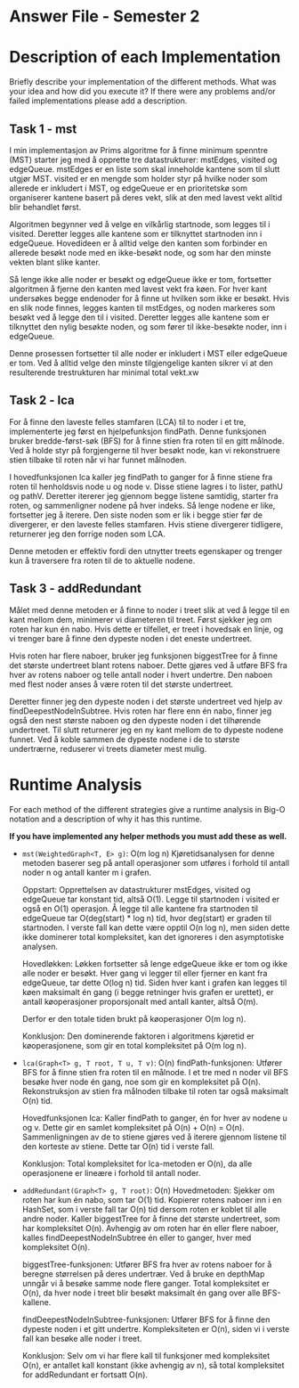 # Answer File - Semester 2
# Description of each Implementation
Briefly describe your implementation of the different methods. What was your idea and how did you execute it? If there were any problems and/or failed implementations please add a description.

## Task 1 - mst
I min implementasjon av Prims algoritme for å finne minimum spenntre (MST) starter jeg med å opprette tre datastrukturer: mstEdges, visited og edgeQueue. mstEdges er en liste som skal inneholde kantene som til slutt utgjør MST. visited er en mengde som holder styr på hvilke noder som allerede er inkludert i MST, og edgeQueue er en prioritetskø som organiserer kantene basert på deres vekt, slik at den med lavest vekt alltid blir behandlet først.

Algoritmen begynner ved å velge en vilkårlig startnode, som legges til i visited. Deretter legges alle kantene som er tilknyttet startnoden inn i edgeQueue. Hovedideen er å alltid velge den kanten som forbinder en allerede besøkt node med en ikke-besøkt node, og som har den minste vekten blant slike kanter.

Så lenge ikke alle noder er besøkt og edgeQueue ikke er tom, fortsetter algoritmen å fjerne den kanten med lavest vekt fra køen. For hver kant undersøkes begge endenoder for å finne ut hvilken som ikke er besøkt. Hvis en slik node finnes, legges kanten til mstEdges, og noden markeres som besøkt ved å legge den til i visited. Deretter legges alle kantene som er tilknyttet den nylig besøkte noden, og som fører til ikke-besøkte noder, inn i edgeQueue.

Denne prosessen fortsetter til alle noder er inkludert i MST eller edgeQueue er tom. Ved å alltid velge den minste tilgjengelige kanten sikrer vi at den resulterende trestrukturen har minimal total vekt.xw

## Task 2 - lca
For å finne den laveste felles stamfaren (LCA) til to noder i et tre, implementerte jeg først en hjelpefunksjon findPath. Denne funksjonen bruker bredde-først-søk (BFS) for å finne stien fra roten til en gitt målnode. Ved å holde styr på forgjengerne til hver besøkt node, kan vi rekonstruere stien tilbake til roten når vi har funnet målnoden.

I hovedfunksjonen lca kaller jeg findPath to ganger for å finne stiene fra roten til henholdsvis node u og node v. Disse stiene lagres i to lister, pathU og pathV. Deretter itererer jeg gjennom begge listene samtidig, starter fra roten, og sammenligner nodene på hver indeks. Så lenge nodene er like, fortsetter jeg å iterere. Den siste noden som er lik i begge stier før de divergerer, er den laveste felles stamfaren. Hvis stiene divergerer tidligere, returnerer jeg den forrige noden som LCA.

Denne metoden er effektiv fordi den utnytter treets egenskaper og trenger kun å traversere fra roten til de to aktuelle nodene.

## Task 3 - addRedundant
Målet med denne metoden er å finne to noder i treet slik at ved å legge til en kant mellom dem, minimerer vi diameteren til treet. Først sjekker jeg om roten har kun én nabo. Hvis dette er tilfellet, er treet i hovedsak en linje, og vi trenger bare å finne den dypeste noden i det eneste undertreet.

Hvis roten har flere naboer, bruker jeg funksjonen biggestTree for å finne det største undertreet blant rotens naboer. Dette gjøres ved å utføre BFS fra hver av rotens naboer og telle antall noder i hvert undertre. Den naboen med flest noder anses å være roten til det største undertreet.

Deretter finner jeg den dypeste noden i det største undertreet ved hjelp av findDeepestNodeInSubtree. Hvis roten har flere enn én nabo, finner jeg også den nest største naboen og den dypeste noden i det tilhørende undertreet. Til slutt returnerer jeg en ny kant mellom de to dypeste nodene funnet. Ved å koble sammen de dypeste nodene i de to største undertrærne, reduserer vi treets diameter mest mulig.


# Runtime Analysis
For each method of the different strategies give a runtime analysis in Big-O notation and a description of why it has this runtime.

**If you have implemented any helper methods you must add these as well.**

* ``mst(WeightedGraph<T, E> g)``: O(m log n)
    Kjøretidsanalysen for denne metoden baserer seg på antall operasjoner som utføres i forhold til antall noder n og antall kanter m i grafen.

    Oppstart:
    Opprettelsen av datastrukturer mstEdges, visited og edgeQueue tar konstant tid, altså O(1).
    Legge til startnoden i visited er også en O(1) operasjon.
    Å legge til alle kantene fra startnoden til edgeQueue tar O(deg(start) * log n) tid, hvor deg(start) er graden til startnoden. I verste fall kan dette være opptil O(n log n), men siden dette ikke dominerer total kompleksitet, kan det ignoreres i den asymptotiske analysen.
    
    Hovedløkken:
    Løkken fortsetter så lenge edgeQueue ikke er tom og ikke alle noder er besøkt.
    Hver gang vi legger til eller fjerner en kant fra edgeQueue, tar dette O(log n) tid.
    Siden hver kant i grafen kan legges til køen maksimalt én gang (i begge retninger hvis grafen er urettet), er antall køoperasjoner proporsjonalt med antall kanter, altså O(m).

    Derfor er den totale tiden brukt på køoperasjoner O(m log n).

    Konklusjon:
    Den dominerende faktoren i algoritmens kjøretid er køoperasjonene, som gir en total kompleksitet på O(m log n).

* ``lca(Graph<T> g, T root, T u, T v)``: O(n)
    findPath-funksjonen:
    Utfører BFS for å finne stien fra roten til en målnode.
    I et tre med n noder vil BFS besøke hver node én gang, noe som gir en kompleksitet på O(n).
    Rekonstruksjon av stien fra målnoden tilbake til roten tar også maksimalt O(n) tid.

    Hovedfunksjonen lca:
    Kaller findPath to ganger, én for hver av nodene u og v. Dette gir en samlet kompleksitet på O(n) + O(n) = O(n).
    Sammenligningen av de to stiene gjøres ved å iterere gjennom listene til den korteste av stiene. Dette tar O(n) tid i verste fall.

    Konklusjon:
    Total kompleksitet for lca-metoden er O(n), da alle operasjonene er lineære i forhold til antall noder.

* ``addRedundant(Graph<T> g, T root)``: O(n)
    Hovedmetoden:
    Sjekker om roten har kun én nabo, som tar O(1) tid.
    Kopierer rotens naboer inn i en HashSet, som i verste fall tar O(n) tid dersom roten er koblet til alle andre noder.
    Kaller biggestTree for å finne det største undertreet, som har kompleksitet O(n).
    Avhengig av om roten har én eller flere naboer, kalles findDeepestNodeInSubtree én eller to ganger, hver med kompleksitet O(n).

    biggestTree-funksjonen:
    Utfører BFS fra hver av rotens naboer for å beregne størrelsen på deres undertrær.
    Ved å bruke en depthMap unngår vi å besøke samme node flere ganger.
    Total kompleksitet er O(n), da hver node i treet blir besøkt maksimalt én gang over alle BFS-kallene.

    findDeepestNodeInSubtree-funksjonen:
    Utfører BFS for å finne den dypeste noden i et gitt undertre.
    Kompleksiteten er O(n), siden vi i verste fall kan besøke alle noder i treet.
    
    Konklusjon:
    Selv om vi har flere kall til funksjoner med kompleksitet O(n), er antallet kall konstant (ikke avhengig av n), så total kompleksitet for addRedundant er fortsatt O(n).